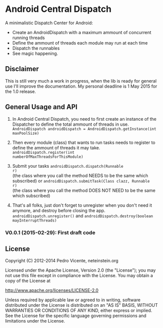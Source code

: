 # Android Central Dispatch

A minimalistic Dispatch Center for Android: 
- Create an AndroidDispatch with a maximum ammount of concurrent running threads
- Define the ammount of threads each module may run at each time
- Dispatch the runnables 
- See magic happening.


Disclaimer 
---------------------
This is still very much a work in progress, when the lib is ready for general use I'll improve the documentation. My personal deadline is 1 May 2015 for the 1.0 release.


General Usage and API
---------------------
1. In Android Central Dispatch, you need to first create an instance of the Dispatcher to define the total ammount of threads in use.
<code>AndroidDispatch androidDispatch = AndroidDispatch.getInstance(int maxPoolSize)</code>

2. Then every module (class) that wants to run tasks needs to register to define the ammount of threads it may take.
<code>androidDispatch.register(int numberOfMaxThreadsForThisModule)</code>

3. Submit your tasks 
<code>androidDispatch.dispatch(Runnable r)</code>  
(the class where you call the method NEEDS to be the same which subscribed)
or 
<code>androidDispatch.submitTask(Class clazz, Runnable r)</code>  
(the class where you call the method DOES NOT NEED to be the same which subscribed)

5. That's all folks, just don't forget to unregister when you don't need it anymore, and destroy before closing the app.
<code>androidDispatch.unregister()</code>
and 
<code>androidDispatch.destroy(boolean mayInterruptThreads)</code>


### V0.0.1 (2015-02-29): First draft code

License
-------
Copyright (C) 2012-2014 Pedro Vicente, neteinstein.org

Licensed under the Apache License, Version 2.0 (the "License");
you may not use this file except in compliance with the License.
You may obtain a copy of the License at

  http://www.apache.org/licenses/LICENSE-2.0

Unless required by applicable law or agreed to in writing, software
distributed under the License is distributed on an "AS IS" BASIS,
WITHOUT WARRANTIES OR CONDITIONS OF ANY KIND, either express or implied.
See the License for the specific language governing permissions and
limitations under the License.
